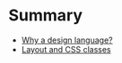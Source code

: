 # Summary

- [Why a design language?](./design_language.md)
- [Layout and CSS classes](./guidelines.md)
